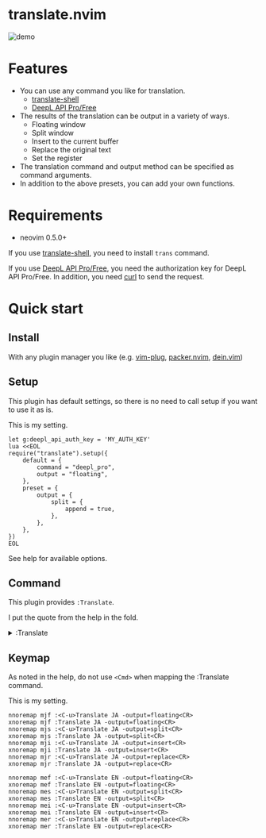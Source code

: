 # translate.nvim

![demo](https://user-images.githubusercontent.com/82267684/157377303-484f496e-2eed-482d-bb89-cabd011cf978.gif)


# Features

- You can use any command you like for translation.
    - [translate-shell](https://github.com/soimort/translate-shell)
    - [DeepL API Pro/Free](https://www.deepl.com/en/docs-api/)
- The results of the translation can be output in a variety of ways.
    - Floating window
    - Split window
    - Insert to the current buffer
    - Replace the original text
    - Set the register
- The translation command and output method can be specified as command arguments.
- In addition to the above presets, you can add your own functions.


# Requirements

- neovim 0.5.0+

If you use [translate-shell](https://github.com/soimort/translate-shell), you need to install `trans` command.

If you use [DeepL API Pro/Free](https://www.deepl.com/en/docs-api/), you need the authorization key for DeepL API Pro/Free.
In addition, you need [curl](https://curl.se/) to send the request.


# Quick start

## Install

With any plugin manager you like (e.g. [vim-plug](https://github.com/junegunn/vim-plug), [packer.nvim](https://github.com/wbthomason/packer.nvim), [dein.vim](https://github.com/Shougo/dein.vim))

## Setup

This plugin has default settings, so there is no need to call setup if you want to use it as is.

This is my setting.

```vim
let g:deepl_api_auth_key = 'MY_AUTH_KEY'
lua <<EOL
require("translate").setup({
    default = {
        command = "deepl_pro",
        output = "floating",
    },
    preset = {
        output = {
            split = {
                append = true,
            },
        },
    },
})
EOL
```

See help for available options.

## Command

This plugin provides `:Translate`.

I put the quote from the help in the fold.

<details><summary>:Translate</summary><div>


    :[range]Translate {target-lang} [{-options}...]

        {target-lang}: The language into which the text should be translated.
        The format varies depending on the external command used.

        |:Translate| can take |:range|. |v|, |V| and |CTRL-V| are supported.
        If it was not given, |:Translate| treats current cursor line.

        available options:
            - '-source='
                The language of the text to be translated.
            - '-parse_before='
                The functions to format texts of selection.
                You can use a comma-separated string.
                If omitted, |translate-nvim-option-default-parse-before|.
            - '-command='
                The extermal command to use translation. If omitted,
                |translate-nvim-option-default-command| is used.
            - '-parse_after='
                The functions to format the result of extermal command.
                You can use a comma-separated string.
                If omitted, |translate-nvim-option-default-parse-after|.
            - '-output='
                The function to pass the translation result.
                If omitted, |translate-nvim-option-default-output|.


        If mapping |:Translate|, Do NOT use |<Cmd>|. I use [range] to check
        whether this command is called from normal mode or visual mode.

        Please map them as follows.

	    nnoremap ,j :<C-u>Translate EN -output=insert<CR>
	    xnoremap ,j :Translate EN -output=insert<CR>


</div></details>

## Keymap

As noted in the help, do not use `<Cmd>` when mapping the :Translate command.

This is my setting.

```vim
nnoremap mjf :<C-u>Translate JA -output=floating<CR>
xnoremap mjf :Translate JA -output=floating<CR>
nnoremap mjs :<C-u>Translate JA -output=split<CR>
xnoremap mjs :Translate JA -output=split<CR>
nnoremap mji :<C-u>Translate JA -output=insert<CR>
xnoremap mji :Translate JA -output=insert<CR>
nnoremap mjr :<C-u>Translate JA -output=replace<CR>
xnoremap mjr :Translate JA -output=replace<CR>

nnoremap mef :<C-u>Translate EN -output=floating<CR>
xnoremap mef :Translate EN -output=floating<CR>
nnoremap mes :<C-u>Translate EN -output=split<CR>
xnoremap mes :Translate EN -output=split<CR>
nnoremap mei :<C-u>Translate EN -output=insert<CR>
xnoremap mei :Translate EN -output=insert<CR>
nnoremap mer :<C-u>Translate EN -output=replace<CR>
xnoremap mer :Translate EN -output=replace<CR>
```
